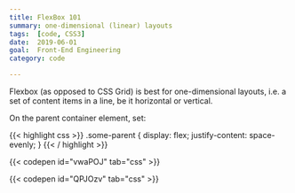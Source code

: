 ```yaml
---
title: FlexBox 101
summary: one-dimensional (linear) layouts
tags:  [code, CSS3]
date:  2019-06-01
goal:  Front-End Engineering
category: code

---
```


Flexbox (as opposed to CSS Grid) is best for one-dimensional layouts,
i.e. a set of content items in a line, be it horizontal or vertical.

On the parent container element, set:

{{< highlight css >}}
.some-parent {
  display: flex;
  justify-content: space-evenly;
}
{{< / highlight >}}

{{< codepen id="vwaPOJ" tab="css" >}}

{{< codepen id="QPJOzv" tab="css" >}}
